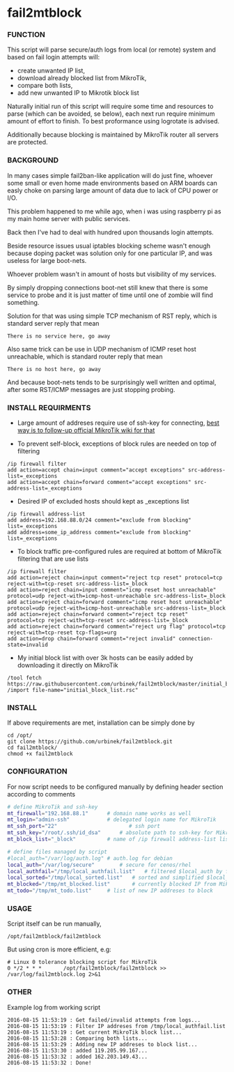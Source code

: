 # fail2mtblock

### FUNCTION

This script will parse secure/auth logs from local (or remote) system and based on fail login attempts will:
- create unwanted IP list,
- download already blocked list from MikroTik, 
- compare both lists,
- add new unwanted IP to Mikrotik block list

Naturally initial run of this script will require some time and resources to parse (which can be avoided, se below), each next run require minimum amount of effort to finish. To best proformance using logrotate is advised.

Additionally because blocking is maintained by MikroTik router all servers are protected.


### BACKGROUND

In many cases simple fail2ban-like application will do just fine, whoever some small or even home made environments based on ARM boards can easly choke  on parsing large amount of data due to lack of CPU power or I/O. 

This problem happened to me while ago, when i was using raspberry pi as my main home server with public services.

Back then I've had to deal with hundred upon thousands login attempts.

Beside resource issues usual iptables blocking scheme wasn't enough because doping packet was solution only for one particular IP, and was useless for large boot-nets.

Whoever problem wasn't in amount of hosts but visibility of my services.

By simply dropping connections boot-net still knew that there is some service to probe and it is just matter of time until one of zombie will find something.

Solution for that was using simple TCP mechanism of RST reply, which is standard server reply that mean

`There is no service here, go away`

Also same trick can be use in UDP mechanism of ICMP reset host unreachable, which is standard router reply that mean

`There is no host here, go away`

And because boot-nets tends to be surprisingly well written and optimal,  after some RST/ICMP messages are just stopping probing.


### INSTALL REQUIRMENTS

+ Large amount of addreses require use of ssh-key for connecting, [best way is to follow-up official MikroTik wiki for that](http://wiki.mikrotik.com/wiki/Use_SSH_to_execute_commands_(DSA_key_login))

+ To prevent self-block, exceptions of block rules are needed on top of filtering

```
/ip firewall filter
add action=accept chain=input comment="accept exceptions" src-address-list=_exceptions
add action=accept chain=forward comment="accept exceptions" src-address-list=_exceptions
```

+ Desired IP of excluded hosts should kept as _exceptions list

```
/ip firewall address-list
add address=192.168.88.0/24 comment="exclude from blocking" list=_exceptions
add address=some_ip_address comment="exclude from blocking" list=_exceptions
```

+ To block traffic pre-configured rules are required at bottom of MikroTik filtering that are use lists

```
/ip firewall filter
add action=reject chain=input comment="reject tcp reset" protocol=tcp reject-with=tcp-reset src-address-list=_block
add action=reject chain=input comment="icmp reset host unreachable" protocol=udp reject-with=icmp-host-unreachable src-address-list=_block
add action=reject chain=forward comment="icmp reset host unreachable" protocol=udp reject-with=icmp-host-unreachable src-address-list=_block
add action=reject chain=forward comment="reject tcp reset" protocol=tcp reject-with=tcp-reset src-address-list=_block
add action=reject chain=forward comment="reject urg flag" protocol=tcp reject-with=tcp-reset tcp-flags=urg
add action=drop chain=forward comment="reject invalid" connection-state=invalid
```

+ My initial block list with over 3k hosts can be easily added by downloading it directly on MikroTik
```
/tool fetch https://raw.githubusercontent.com/urbinek/fail2mtblock/master/initial_block_list.rsc
/import file-name="initial_block_list.rsc"
```

### INSTALL

If above requirements are met, installation can be simply done by 
```
cd /opt/
git clone https://github.com/urbinek/fail2mtblock.git
cd fail2mtblock/
chmod +x fail2mtblock 
```

### CONFIGURATION

For now script needs to be configured manually by defining header section according to comments
```bash
# define MikroTik and ssh-key
mt_firewall="192.168.88.1"		# domain name works as well
mt_login="admin-ssh"			# delegated login name for MikroTik
mt_ssh_port="22"                       # ssh port
mt_ssh_key="/root/.ssh/id_dsa"		# absolute path to ssh-key for MikroTik
mt_block_list="_block"			# name of /ip firewall address-list list

# define files managed by script
#local_auth="/var/log/auth.log"	# auth.log for debian
local_auth="/var/log/secure" 		# secure for cenos/rhel 
local_authfail="/tmp/local_authfail.list"	# filtered $local_auth by fail/invalid 
local_sorted="/tmp/local_sorted.list"	# sorted and simplified $local_authfail
mt_blocked="/tmp/mt_blocked.list"		# currently blocked IP from MikroTik
mt_todo="/tmp/mt_todo.list"		# list of new IP addreses to block
```
### USAGE
 
Script itself can be run manually,
```
/opt/fail2mtblock/fail2mtblock
```

But using cron is more efficient, e.g:
``` 
# Linux 0 tolerance blocking script for MikroTik   
0 */2 * * *       /opt/fail2mtblock/fail2mtblock >> /var/log/fail2mtblock.log 2>&1
```

### OTHER

Example log from working script
```
2016-08-15 11:53:19 : Get failed/invalid attempts from logs...
2016-08-15 11:53:19 : Filter IP addreses from /tmp/local_authfail.list
2016-08-15 11:53:19 : Get current MikroTik block list...
2016-08-15 11:53:28 : Comparing both lists...
2016-08-15 11:53:29 : Adding new IP addreses to block list...
2016-08-15 11:53:30 : added 119.205.99.167...
2016-08-15 11:53:32 : added 162.203.149.43...
2016-08-15 11:53:32 : Done!
```
